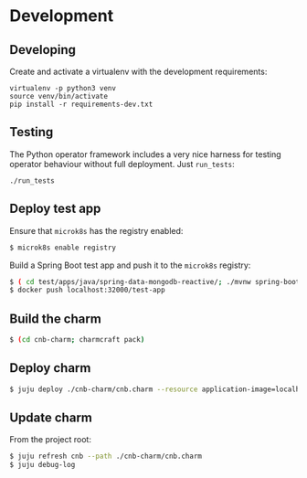 # Development

## Developing

Create and activate a virtualenv with the development requirements:

```
virtualenv -p python3 venv
source venv/bin/activate
pip install -r requirements-dev.txt
```

## Testing

The Python operator framework includes a very nice harness for testing
operator behaviour without full deployment. Just `run_tests`:

```
./run_tests
```

## Deploy test app

Ensure that `microk8s` has the registry enabled:

```sh
$ microk8s enable registry
```
Build a Spring Boot test app and push it to the `microk8s` registry:

```sh
$ ( cd test/apps/java/spring-data-mongodb-reactive/; ./mvnw spring-boot:build-image -Dspring-boot.build-image.imageName=localhost:32000/test-app )
$ docker push localhost:32000/test-app
```

## Build the charm

```sh
$ (cd cnb-charm; charmcraft pack)
```

## Deploy charm

```sh
$ juju deploy ./cnb-charm/cnb.charm --resource application-image=localhost:32000/test-app
```

## Update charm

From the project root:

```sh
$ juju refresh cnb --path ./cnb-charm/cnb.charm
$ juju debug-log
```
